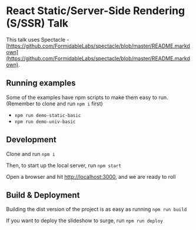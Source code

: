 # React Static/Server-Side Rendering (S/SSR) Talk

This talk uses Spectacle -  [https://github.com/FormidableLabs/spectacle/blob/master/README.markdown](https://github.com/FormidableLabs/spectacle/blob/master/README.markdown).

## Running examples

Some of the examples have npm scripts to make them easy to run. (Remember to clone and run `npm i` first)

-   `npm run demo-static-basic`
-   `npm run demo-univ-basic`

## Development

Clone and run `npm i`

Then, to start up the local server, run `npm start`

Open a browser and hit [http://localhost:3000](http://localhost:3000), and we are ready to roll

## Build & Deployment

Building the dist version of the project is as easy as running `npm run build`

If you want to deploy the slideshow to surge, run `npm run deploy`
